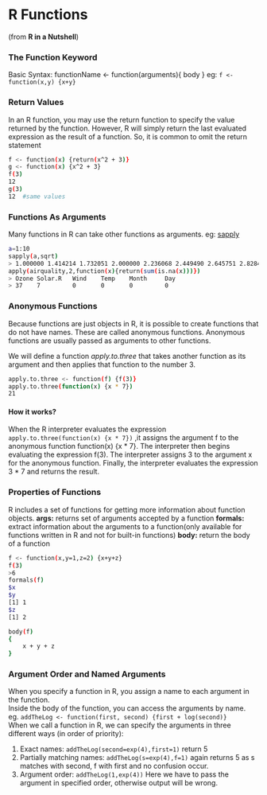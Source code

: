 R Functions
==============
(from **R in a Nutshell**)

### The Function Keyword
Basic Syntax: 
functionName <- function(arguments){ body } 
eg: `f <- function(x,y) {x+y} `

### Return Values
In an R function, you may use the return function to specify the value returned by the function.
However, R will simply return the last evaluated expression as the result of a function.
So, it is common to omit the return statement
```sh
f <- function(x) {return(x^2 + 3)}
g <- function(x) {x^2 + 3}
f(3)
12
g(3)
12  #same values
```   
### Functions As Arguments  
Many functions in R can take other functions as arguments. eg: [sapply]
```sh
a=1:10   
sapply(a,sqrt)
> 1.000000 1.414214 1.732051 2.000000 2.236068 2.449490 2.645751 2.828427 3.000000 3.162278
apply(airquality,2,function(x){return(sum(is.na(x)))})
> Ozone Solar.R   Wind    Temp    Month     Day 
> 37    7         0       0       0         0 
```

### Anonymous Functions
Because functions are just objects in R, it is possible to create functions that do not have names. 
These are called anonymous functions. Anonymous functions are usually passed as arguments to other functions.

We will define a function *apply.to.three* that takes another function as its argument and then applies that function to the number 3.
```sh
apply.to.three <- function(f) {f(3)}
apply.to.three(function(x) {x * 7})
21
```
#### How it works?
When the R interpreter evaluates the expression `apply.to.three(function(x) {x * 7})` ,it assigns the argument f to the anonymous function function(x) {x * 7}. 
The interpreter then begins evaluating the expression f(3). 
The interpreter assigns 3 to the argument x for the anonymous function. 
Finally, the interpreter evaluates the expression 3 * 7 and returns the result.

### Properties of Functions
R includes a set of functions for getting more information about function objects.
**args:** returns set of arguments accepted by a function
**formals:** extract information about the arguments to a function(only available for functions written in R and not for built-in functions)
**body:** return the body of a function
```sh
f <- function(x,y=1,z=2) {x+y+z}
f(3)
>6
formals(f)
$x
$y
[1] 1
$z
[1] 2

body(f)
{
    x + y + z
}
```

### Argument Order and Named Arguments
When you specify a function in R, you assign a name to each argument in the function.   
Inside the body of the function, you can access the arguments by name.  
eg. `addTheLog <- function(first, second) {first + log(second)}`   
When we call a function in R, we can specify the arguments in three different ways
(in order of priority):
1. Exact names: `addTheLog(second=exp(4),first=1)` return 5
2. Partially matching names: `addTheLog(s=exp(4),f=1)` again returns 5 as s matches with second, f with first and no confusion occur.
3. Argument order: `addTheLog(1,exp(4))` Here we have to pass the argument in specified order, otherwise output will be wrong. 






[sapply]:http://www.pmc.ucsc.edu/~mclapham/Rtips/apply_sapply.htm
